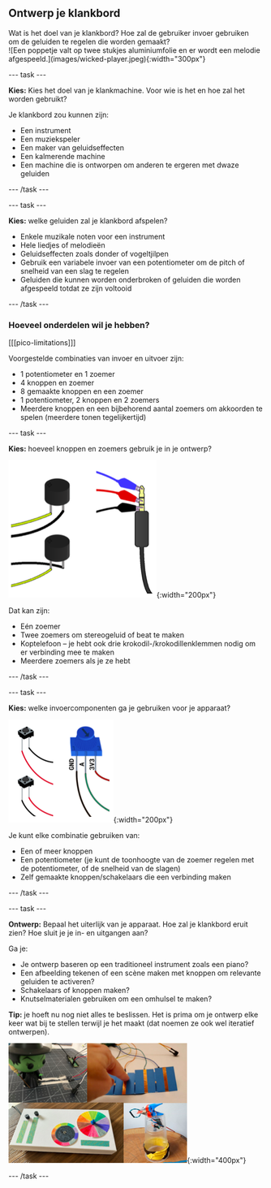 ## Ontwerp je klankbord

<div style="display: flex; flex-wrap: wrap">
<div style="flex-basis: 200px; flex-grow: 1; margin-right: 15px;">
Wat is het doel van je klankbord? Hoe zal de gebruiker invoer gebruiken om de geluiden te regelen die worden gemaakt? 
</div>
<div>
![Een poppetje valt op twee stukjes aluminiumfolie en er wordt een melodie afgespeeld.](images/wicked-player.jpeg){:width="300px"}
</div>
</div>

--- task ---

**Kies:** Kies het doel van je klankmachine. Voor wie is het en hoe zal het worden gebruikt?

Je klankbord zou kunnen zijn:

+ Een instrument
+ Een muziekspeler
+ Een maker van geluidseffecten
+ Een kalmerende machine
+ Een machine die is ontworpen om anderen te ergeren met dwaze geluiden

--- /task ---

--- task ---

**Kies:** welke geluiden zal je klankbord afspelen?

+ Enkele muzikale noten voor een instrument
+ Hele liedjes of melodieën
+ Geluidseffecten zoals donder of vogeltjilpen
+ Gebruik een variabele invoer van een potentiometer om de pitch of snelheid van een slag te regelen
+ Geluiden die kunnen worden onderbroken of geluiden die worden afgespeeld totdat ze zijn voltooid

--- /task ---

### Hoeveel onderdelen wil je hebben?

[[[pico-limitations]]]

Voorgestelde combinaties van invoer en uitvoer zijn:
+ 1 potentiometer en 1 zoemer
+ 4 knoppen en zoemer
+ 8 gemaakte knoppen en een zoemer
+ 1 potentiometer, 2 knoppen en 2 zoemers
+ Meerdere knoppen en een bijbehorend aantal zoemers om akkoorden te spelen (meerdere tonen tegelijkertijd)

--- task ---

**Kies:** hoeveel knoppen en zoemers gebruik je in je ontwerp?

![Een verzameling diagrammen met meerdere knoppen en een hoofdtelefoonaansluiting.](images/output-components.png){:width="200px"}

Dat kan zijn:
+ Eén zoemer
+ Twee zoemers om stereogeluid of beat te maken
+ Koptelefoon – je hebt ook drie krokodil-/krokodillenklemmen nodig om er verbinding mee te maken
+ Meerdere zoemers als je ze hebt

--- /task ---

--- task ---

**Kies:** welke invoercomponenten ga je gebruiken voor je apparaat?

![Een verzameling diagrammen met meerdere knoppen en een potentiometer.](images/input-components.png){:width="200px"}

Je kunt elke combinatie gebruiken van:
+ Een of meer knoppen
+ Een potentiometer (je kunt de toonhoogte van de zoemer regelen met de potentiometer, of de snelheid van de slagen)
+ Zelf gemaakte knoppen/schakelaars die een verbinding maken

--- /task ---

--- task ---

**Ontwerp:** Bepaal het uiterlijk van je apparaat. Hoe zal je klankbord eruit zien? Hoe sluit je je in- en uitgangen aan?

Ga je:

+ Je ontwerp baseren op een traditioneel instrument zoals een piano?
+ Een afbeelding tekenen of een scène maken met knoppen om relevante geluiden te activeren?
+ Schakelaars of knoppen maken?
+ Knutselmaterialen gebruiken om een omhulsel te maken?

**Tip:** je hoeft nu nog niet alles te beslissen. Het is prima om je ontwerp elke keer wat bij te stellen terwijl je het maakt (dat noemen ze ook wel iteratief ontwerpen).

![Een verzameling afbeeldingen met voorbeeldprojecten, waaronder een geluidsbom-trekschakelaar, een speelgoed stopknop, een dj-deck met instelwielen en knoppen, en een speciale effecten-bord met meerdere zelfgemaakte knoppen.](images/strip-examples.png){:width="400px"}

--- /task ---

